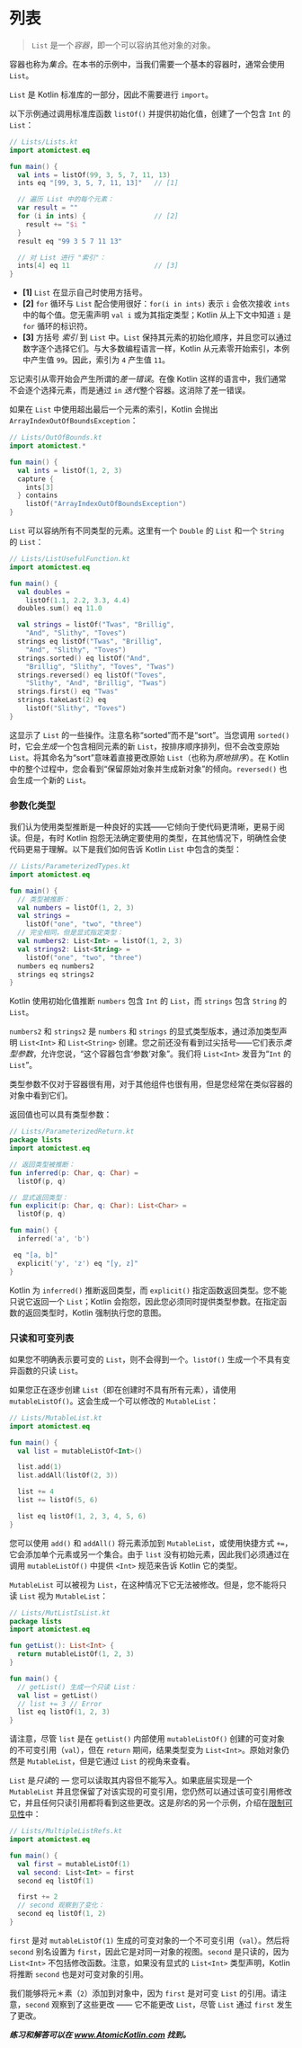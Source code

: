 # 列表

> `List` 是一个*容器*，即一个可以容纳其他对象的对象。

容器也称为*集合*。在本书的示例中，当我们需要一个基本的容器时，通常会使用 `List`。

`List` 是 Kotlin 标准库的一部分，因此不需要进行 `import`。

以下示例通过调用标准库函数 `listOf()` 并提供初始化值，创建了一个包含 `Int` 的 `List`：

```kotlin
// Lists/Lists.kt
import atomictest.eq

fun main() {
  val ints = listOf(99, 3, 5, 7, 11, 13)
  ints eq "[99, 3, 5, 7, 11, 13]"   // [1]

  // 遍历 List 中的每个元素：
  var result = ""
  for (i in ints) {                 // [2]
    result += "$i "
  }
  result eq "99 3 5 7 11 13"

  // 对 List 进行 "索引"：
  ints[4] eq 11                     // [3]
}
```

- **[1]** `List` 在显示自己时使用方括号。
- **[2]** `for` 循环与 `List` 配合使用很好：`for(i in ints)` 表示 `i` 会依次接收 `ints` 中的每个值。您无需声明 `val i` 或为其指定类型；Kotlin 从上下文中知道 `i` 是 `for` 循环的标识符。
- **[3]** 方括号 *索引* 到 `List` 中。`List` 保持其元素的初始化顺序，并且您可以通过数字逐个选择它们。与大多数编程语言一样，Kotlin 从元素零开始索引，本例中产生值 `99`。因此，索引为 `4` 产生值 `11`。

忘记索引从零开始会产生所谓的*差一错误*。在像 Kotlin 这样的语言中，我们通常不会逐个选择元素，而是通过 `in` *迭代*整个容器。这消除了差一错误。

如果在 `List` 中使用超出最后一个元素的索引，Kotlin 会抛出 `ArrayIndexOutOfBoundsException`：

```kotlin
// Lists/OutOfBounds.kt
import atomictest.*

fun main() {
  val ints = listOf(1, 2, 3)
  capture {
    ints[3]
  } contains
    listOf("ArrayIndexOutOfBoundsException")
}
```

`List` 可以容纳所有不同类型的元素。这里有一个 `Double` 的 `List` 和一个 `String` 的 `List`：

```kotlin
// Lists/ListUsefulFunction.kt
import atomictest.eq

fun main() {
  val doubles =
    listOf(1.1, 2.2, 3.3, 4.4)
  doubles.sum() eq 11.0

  val strings = listOf("Twas", "Brillig",
    "And", "Slithy", "Toves")
  strings eq listOf("Twas", "Brillig",
    "And", "Slithy", "Toves")
  strings.sorted() eq listOf("And",
    "Brillig", "Slithy", "Toves", "Twas")
  strings.reversed() eq listOf("Toves",
    "Slithy", "And", "Brillig", "Twas")
  strings.first() eq "Twas"
  strings.takeLast(2) eq
    listOf("Slithy", "Toves")
}
```

这显示了 `List` 的一些操作。注意名称“sorted”而不是“sort”。当您调用 `sorted()` 时，它会*生成*一个包含相同元素的新 `List`，按排序顺序排列，但不会改变原始 `List`。将其命名为“sort”意味着直接更改原始 `List`（也称为*原地排序*）。在 Kotlin 中的整个过程中，您会看到“保留原始对象并生成新对象”的倾向。`reversed()` 也会生成一个新的 `List`。

### 参数化类型

我们认为使用类型推断是一种良好的实践——它倾向于使代码更清晰，更易于阅读。但是，有时 Kotlin 抱怨无法确定要使用的类型，在其他情况下，明确性会使代码更易于理解。以下是我们如何告诉 Kotlin `List` 中包含的类型：

```kotlin
// Lists/ParameterizedTypes.kt
import atomictest.eq

fun main() {
  // 类型被推断：
  val numbers = listOf(1, 2, 3)
  val strings =
    listOf("one", "two", "three")
  // 完全相同，但是显式指定类型：
  val numbers2: List<Int> = listOf(1, 2, 3)
  val strings2: List<String> =
    listOf("one", "two", "three")
  numbers eq numbers2
  strings eq strings2
}
```

Kotlin 使用初始化值推断 `numbers` 包含 `Int` 的 `List`，而 `strings` 包含 `String` 的 `List`。

`numbers2` 和 `strings2` 是 `numbers` 和 `strings` 的显式类型版本，通过添加类型声明 `List<Int>` 和 `List<String>` 创建。您之前还没有看到过尖括号——它们表示*类型参数*，允许您说，“这个容器包含‘参数’对象”。我们将 `List<Int>` 发音为“`Int` 的 `List`”。

类型参数不仅对于容器很有用，对于其他组件也很有用，但是您经常在类似容器的对象中看到它们。

返回值也可以具有类型参数：

```kotlin
// Lists/ParameterizedReturn.kt
package lists
import atomictest.eq

// 返回类型被推断：
fun inferred(p: Char, q: Char) =
  listOf(p, q)

// 显式返回类型：
fun explicit(p: Char, q: Char): List<Char> =
  listOf(p, q)

fun main() {
  inferred('a', 'b')

 eq "[a, b]"
  explicit('y', 'z') eq "[y, z]"
}
```

Kotlin 为 `inferred()` 推断返回类型，而 `explicit()` 指定函数返回类型。您不能只说它返回一个 `List`；Kotlin 会抱怨，因此您必须同时提供类型参数。在指定函数的返回类型时，Kotlin 强制执行您的意图。

### 只读和可变列表

如果您不明确表示要可变的 `List`，则不会得到一个。`listOf()` 生成一个不具有变异函数的只读 `List`。

如果您正在逐步创建 `List`（即在创建时不具有所有元素），请使用 `mutableListOf()`。这会生成一个可以修改的 `MutableList`：

```kotlin
// Lists/MutableList.kt
import atomictest.eq

fun main() {
  val list = mutableListOf<Int>()

  list.add(1)
  list.addAll(listOf(2, 3))

  list += 4
  list += listOf(5, 6)

  list eq listOf(1, 2, 3, 4, 5, 6)
}
```

您可以使用 `add()` 和 `addAll()` 将元素添加到 `MutableList`，或使用快捷方式 `+=`，它会添加单个元素或另一个集合。由于 `list` 没有初始元素，因此我们必须通过在调用 `mutableListOf()` 中提供 `<Int>` 规范来告诉 Kotlin 它的类型。

`MutableList` 可以被视为 `List`，在这种情况下它无法被修改。但是，您不能将只读 `List` 视为 `MutableList`：

```kotlin
// Lists/MutListIsList.kt
package lists
import atomictest.eq

fun getList(): List<Int> {
  return mutableListOf(1, 2, 3)
}

fun main() {
  // getList() 生成一个只读 List：
  val list = getList()
  // list += 3 // Error
  list eq listOf(1, 2, 3)
}
```

请注意，尽管 `list` 是在 `getList()` 内部使用 `mutableListOf()` 创建的可变对象的不可变引用（`val`），但在 `return` 期间，结果类型变为 `List<Int>`。原始对象仍然是 `MutableList`，但是它通过 `List` 的视角来查看。

`List` 是*只读*的 — 您可以读取其内容但不能写入。如果底层实现是一个 `MutableList` 并且您保留了对该实现的可变引用，您仍然可以通过该可变引用修改它，并且任何只读引用都将看到这些更改。这是*别名*的另一个示例，介绍在[限制可见性](se02-ch05.md)中：

```kotlin
// Lists/MultipleListRefs.kt
import atomictest.eq

fun main() {
  val first = mutableListOf(1)
  val second: List<Int> = first
  second eq listOf(1)

  first += 2
  // second 观察到了变化：
  second eq listOf(1, 2)
}
```

`first` 是对 `mutableListOf(1)` 生成的可变对象的一个不可变引用（`val`）。然后将 `second` 别名设置为 `first`，因此它是对同一对象的视图。`second` 是只读的，因为 `List<Int>` 不包括修改函数。注意，如果没有显式的 `List<Int>` 类型声明，Kotlin 将推断 `second` 也是对可变对象的引用。

我们能够将元＊素（`2`）添加到对象中，因为 `first` 是对可变 `List` 的引用。请注意，`second` 观察到了这些更改 —— 它不能更改 `List`，尽管 `List` 通过 `first` 发生了更改。

***练习和解答可以在 www.AtomicKotlin.com 找到。***